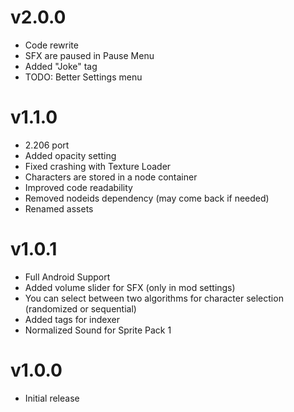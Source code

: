 # v2.0.0

 * Code rewrite
 * SFX are paused in Pause Menu
 * Added "Joke" tag
 * TODO: Better Settings menu

# v1.1.0

 * 2.206 port
 * Added opacity setting
 * Fixed crashing with Texture Loader
 * Characters are stored in a node container
 * Improved code readability
 * Removed nodeids dependency (may come back if needed)
 * Renamed assets

# v1.0.1

 * Full Android Support
 * Added volume slider for SFX (only in mod settings)
 * You can select between two algorithms for character selection (randomized or sequential)
 * Added tags for indexer
 * Normalized Sound for Sprite Pack 1

# v1.0.0

 * Initial release